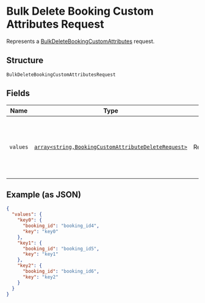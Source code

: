 
# Bulk Delete Booking Custom Attributes Request

Represents a [BulkDeleteBookingCustomAttributes](../../doc/apis/booking-custom-attributes.md#bulk-delete-booking-custom-attributes) request.

## Structure

`BulkDeleteBookingCustomAttributesRequest`

## Fields

| Name | Type | Tags | Description | Getter | Setter |
|  --- | --- | --- | --- | --- | --- |
| `values` | [`array<string,BookingCustomAttributeDeleteRequest>`](../../doc/models/booking-custom-attribute-delete-request.md) | Required | A map containing 1 to 25 individual Delete requests. For each request, provide an<br>arbitrary ID that is unique for this `BulkDeleteBookingCustomAttributes` request and the<br>information needed to delete a custom attribute. | getValues(): array | setValues(array values): void |

## Example (as JSON)

```json
{
  "values": {
    "key0": {
      "booking_id": "booking_id4",
      "key": "key0"
    },
    "key1": {
      "booking_id": "booking_id5",
      "key": "key1"
    },
    "key2": {
      "booking_id": "booking_id6",
      "key": "key2"
    }
  }
}
```

